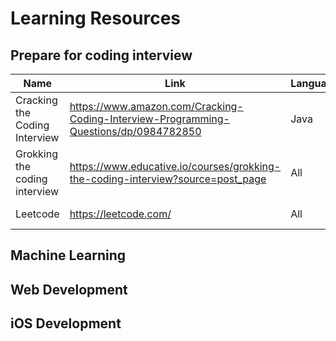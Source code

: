 # Learning Resources

## Prepare for coding interview

| Name | Link | Language | Type
| -------- | -------- | -------- | -------- |
| Cracking the Coding Interview     | https://www.amazon.com/Cracking-Coding-Interview-Programming-Questions/dp/0984782850     | Java |Book     |
| Grokking the coding interview     | https://www.educative.io/courses/grokking-the-coding-interview?source=post_page | All |Online course     |
| Leetcode   | https://leetcode.com/ | All | Online platform  |

## Machine Learning



## Web Development



## iOS Development




